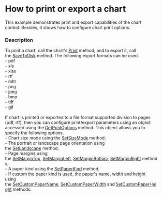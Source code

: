 # How to print or export a chart


<p>This example demonstrates print and export capabilities of the chart control. Besides, it shows how to configure chart print options.</p>


<h3>Description</h3>

<p>To print a chart, call the chart's&nbsp;<a href="https://documentation.devexpress.com/#AspNet/DevExpressXtraChartsWebScriptsASPxClientWebChartControl_Printtopic">Print</a>&nbsp;method, and to export it, call the&nbsp;<a href="https://documentation.devexpress.com/AspNet/DevExpressXtraChartsWebScriptsASPxClientWebChartControl_SaveToDisktopic.aspx">SaveToDisk</a>&nbsp;method. The following export formats can be used.<br>- pdf<br>-&nbsp;xls<br>- xlsx<br>-&nbsp;rtf<br>- mht<br>- png<br>- jpeg<br>- bmp<br>- tiff<br>- gif<br><br>If chart is printed or exported to a file format supported division to pages (pdf, rtf), then you can configure print/export parameters using an object accessed using the&nbsp;<a href="https://documentation.devexpress.com/#AspNet/DevExpressXtraChartsWebScriptsASPxClientWebChartControl_GetPrintOptionstopic">GetPrintOptions</a>&nbsp;method. This object allows you to specify the following options.<br>- Chart size mode using the&nbsp;<a href="https://documentation.devexpress.com/#AspNet/DevExpressXtraChartsWebScriptsASPxClientChartPrintOptions_SetSizeModetopic">SetSizeMode</a>&nbsp;method;<br>- The portrait or landscape page orientation using the&nbsp;<a href="https://documentation.devexpress.com/#AspNet/DevExpressXtraChartsWebScriptsASPxClientChartPrintOptions_SetLandscapetopic">SetLandscape</a>&nbsp;method;<br>- Page margins using the&nbsp;<a href="https://documentation.devexpress.com/#AspNet/DevExpressXtraChartsWebScriptsASPxClientChartPrintOptions_SetMarginToptopic">SetMarginTop</a>,&nbsp;<a href="https://documentation.devexpress.com/#AspNet/DevExpressXtraChartsWebScriptsASPxClientChartPrintOptions_SetMarginLefttopic">SetMarginLeft</a>,&nbsp;<a href="https://documentation.devexpress.com/#AspNet/DevExpressXtraChartsWebScriptsASPxClientChartPrintOptions_SetMarginBottomtopic">SetMarginBottom</a>,&nbsp;<a href="https://documentation.devexpress.com/#AspNet/DevExpressXtraChartsWebScriptsASPxClientChartPrintOptions_SetMarginRighttopic">SetMarginRight</a>&nbsp;methods;<br>-&nbsp;A paper kind using the&nbsp;<a href="https://documentation.devexpress.com/#AspNet/DevExpressXtraChartsWebScriptsASPxClientChartPrintOptions_SetPaperKindtopic">SetPaperKind</a>&nbsp;method;<br>- If custom the paper kind is used, the paper's name, width and height using the&nbsp;<a href="https://documentation.devexpress.com/#AspNet/DevExpressXtraChartsWebScriptsASPxClientChartPrintOptions_SetCustomPaperNametopic">SetCustomPaperName</a>,&nbsp;<a href="https://documentation.devexpress.com/#AspNet/DevExpressXtraChartsWebScriptsASPxClientChartPrintOptions_SetCustomPaperWidthtopic">SetCustomPaperWidth</a>&nbsp;and&nbsp;<a href="https://documentation.devexpress.com/#AspNet/DevExpressXtraChartsWebScriptsASPxClientChartPrintOptions_SetCustomPaperHeighttopic">SetCustomPaperHeight</a>&nbsp;methods.</p>

<br/>


